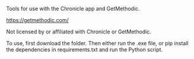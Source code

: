 Tools for use with the Chronicle app and GetMethodic.

https://getmethodic.com/

Not licensed by or affiliated with Chronicle or GetMethodic.

To use, first download the folder. Then either run the .exe file, or pip install the dependencies in requirements.txt and run the Python script.
